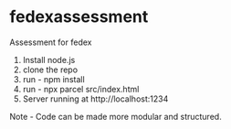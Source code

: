 # fedexassessment
Assessment for fedex 
1. Install node.js 
2. clone the repo
3. run - npm install
4. run - npx parcel src/index.html
5. Server running at http://localhost:1234

Note - Code can be made more modular and structured.
